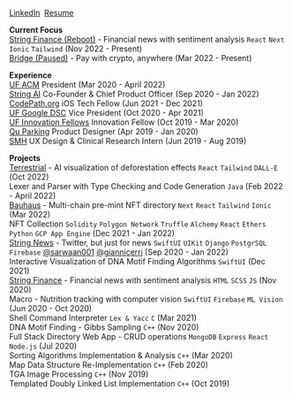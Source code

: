 [LinkedIn](https://www.linkedin.com/in/schwjustin/)&nbsp;&nbsp;[Resume](https://bit.ly/schwjustin)

**Current Focus**<br/>
[String Finance (Reboot)](https://stringfinance.app) - Financial news with sentiment analysis `React` `Next` `Ionic` `Tailwind` (Nov 2022 - Present)<br/>
[Bridge (Paused)](https://twitter.com/bridgelabsxyz) - Pay with crypto, anywhere (Mar 2022 - Present)<br/>

**Experience**<br/>
[UF ACM](https://www.uf-acm.com/) President (Mar 2020 - April 2022)<br/>
[String AI](https://apple.co/3VkJcUH) Co-Founder & Chief Product Officer (Sep 2020 - Jan 2022)<br/>
[CodePath.org](https://www.codepath.org/tech-fellow-program) iOS Tech Fellow (Jun 2021 - Dec 2021)<br/>
[UF Google DSC](https://gdsc.community.dev/university-of-florida/) Vice President (Oct 2020 - Apr 2021)<br/>
[UF Innovation Fellows](https://www.eng.ufl.edu/innovation/students/innovation-fellows/) Innovation Fellow (Oct 2019 - Mar 2020)<br/>
[Qu Parking](https://www.behance.net/gallery/87471261/WIP-Qu-Brand-and-Interface-Design) Product Designer (Apr 2019 - Jan 2020)<br/>
[SMH](https://www.smh.com/) UX Design & Clinical Research Intern (Jun 2019 - Aug 2019)<br/>

**Projects**<br/>
[Terrestrial](https://terrestrial.vercel.app/) - AI visualization of deforestation effects `React` `Tailwind` `DALL-E` (Oct 2022)<br/>
Lexer and Parser with Type Checking and Code Generation `Java` (Feb 2022 - April 2022)<br/>
[Bauhaus](https://frombauhaus.vercel.app/home) - Multi-chain pre-mint NFT directory `Next` `React` `Tailwind` `Ionic` (Mar 2022)<br/>
NFT Collection `Solidity` `Polygon Network` `Truffle` `Alchemy` `React` `Ethers` `Python` `GCP App Engine` (Dec 2021 - Jan 2022)<br/>
[String News](https://apple.co/3VkJcUH) - Twitter, but just for news `SwiftUI` `UIKit` `Django` `PostgrSQL` `Firebase` [@sarwaan001](https://github.com/sarwaan001) [@giannicerri](https://github.com/giannicerri) (Sep 2020 - Jan 2022)<br/>
Interactive Visualization of DNA Motif Finding Algorithms `SwiftUI` (Dec 2021)<br/>
[String Finance](https://string.news) - Financial news with sentiment analysis `HTML` `SCSS` `JS` (Nov 2020)<br/>
Macro - Nutrition tracking with computer vision `SwiftUI` `Firebase` `ML Vision` (Jun 2020 - Oct 2020)<br/>
Shell Command Interpreter `Lex & Yacc` `C` (Mar 2021)<br/>
DNA Motif Finding - Gibbs Sampling `C++` (Nov 2020)<br/>
Full Stack Directory Web App - CRUD operations `MongoDB` `Express` `React` `Node.js` (Jul 2020)<br/>
Sorting Algorithms Implementation & Analysis `C++` (Mar 2020)<br/>
Map Data Structure Re-Implementation `C++` (Feb 2020)<br/>
TGA Image Processing `C++` (Nov 2019)<br/>
Templated Doubly Linked List Implementation `C++` (Oct 2019)<br/>
<!--
### Hi there 👋


**schwjustin/schwjustin** is a ✨ _special_ ✨ repository because its `README.md` (this file) appears on your GitHub profile.

Here are some ideas to get you started:

- 🔭 I’m currently working on ...
- 🌱 I’m currently learning ...
- 👯 I’m looking to collaborate on ...
- 🤔 I’m looking for help with ...
- 💬 Ask me about ...
- 📫 How to reach me: ...
- 😄 Pronouns: ...
- ⚡ Fun fact: ...
-->
